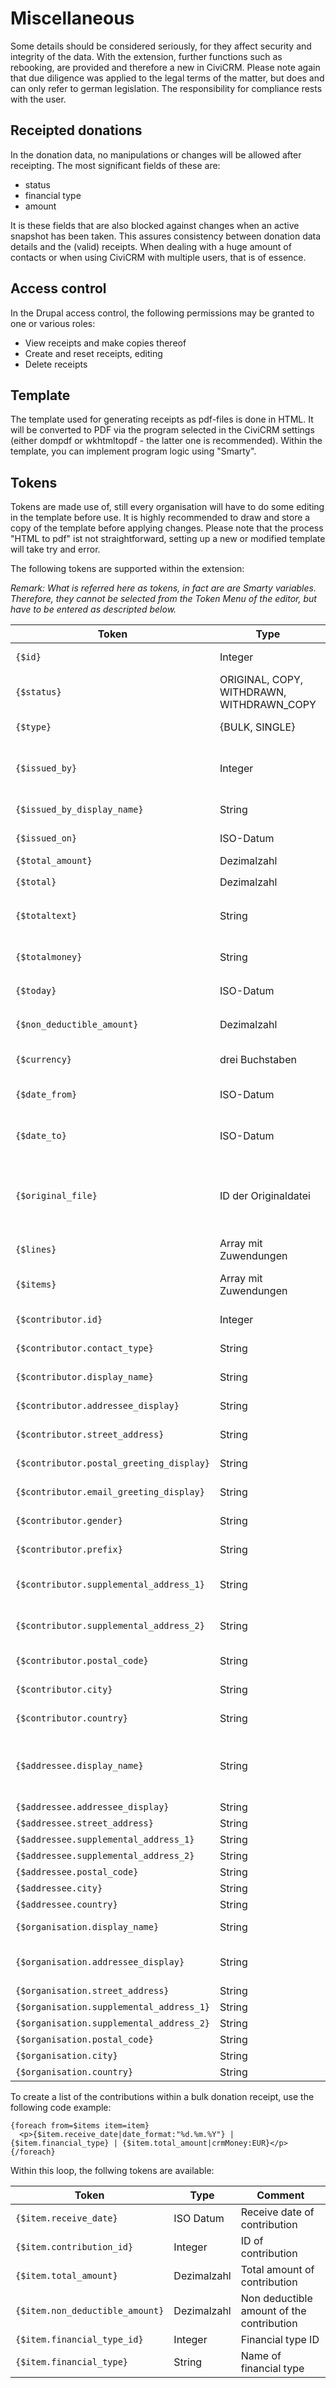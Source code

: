 # Miscellaneous

Some details should be considered seriously, for they affect security and
integrity of the data. With the extension, further functions such as rebooking,
are provided and therefore a new in CiviCRM. Please note again that due
diligence was applied to the legal terms of the matter, but does and can only
refer to german legislation. The responsibility for compliance rests with the
user.

## Receipted donations

In the donation data, no manipulations or changes will be allowed after
receipting. The most significant fields of these are:

- status
- financial type
- amount

It is these fields that are also blocked against changes when an active snapshot
has been taken. This assures consistency between donation data details and the
(valid) receipts. When dealing with a huge amount of contacts or when using
CiviCRM with multiple users, that is of essence.

## Access control

In the Drupal access control, the following permissions may be granted to one or
various roles:

- View receipts and make copies thereof
- Create and reset receipts, editing 
- Delete receipts

## Template

The template used for generating receipts as pdf-files is done in HTML. It will
be converted to PDF via the program selected in the CiviCRM settings (either
dompdf or wkhtmltopdf - the latter one is recommended). Within the template, you
can implement program logic using "Smarty".

## Tokens

Tokens are made use of, still every organisation will have to do some editing in
the template before use. It is highly recommended to draw and store a copy of
the template before applying changes. Please note that the process "HTML to pdf"
ist not straightforward, setting up a new or modified template will take try and
error.

The following tokens are supported within the extension: 

*Remark: What is referred here as tokens, in fact are are Smarty variables.
Therefore, they cannot be selected from the Token Menu of the editor, but have
to be entered as descripted below.*

| Token                                                 | Type                                      | Comment                                                                  |
|-------------------------------------------------------|-------------------------------------------|--------------------------------------------------------------------------|
| <nobr>`{$id}`</nobr>                                  | Integer                                   | ID of the donation receipt                                               |
| <nobr>`{$status}`</nobr>                              | ORIGINAL, COPY, WITHDRAWN, WITHDRAWN_COPY | Status of donation receipt                                               |
| <nobr>`{$type}`</nobr>                                | {BULK, SINGLE}                            | Buld or single donation receipt                                          |
| <nobr>`{$issued_by}`</nobr>                           | Integer                                   | Contakt-ID of the admin user who issued the receipt                      |
| <nobr>`{$issued_by_display_name}`</nobr>              | String                                    | Name of the issuer                                                       |
| <nobr>`{$issued_on}`</nobr>                           | ISO-Datum                                 | Date of issueing the receipt                                             |
| <nobr>`{$total_amount}`</nobr>                        | Dezimalzahl                               | Total amount                                                             |
| <nobr>`{$total}`</nobr>                               | Dezimalzahl                               | equal to <nobr>`{$total_amount}`</nobr>                                  |
| <nobr>`{$totaltext}`</nobr>                           | String                                    | <nobr>`{$total}`</nobr> als german text string                           |
| <nobr>`{$totalmoney}`</nobr>                          | String                                    | <nobr>`{$total}`</nobr> in CiviCRM's currency format                     |
| <nobr>`{$today}`</nobr>                               | ISO-Datum                                 | egual to <nobr>`{$issued_on}`</nobr>                                     |
| <nobr>`{$non_deductible_amount}`</nobr>               | Dezimalzahl                               | Total of non-deductible amount                                           |
| <nobr>`{$currency}`</nobr>                            | drei Buchstaben                           | Currently, always 'EUR'                                                  |
| <nobr>`{$date_from}`</nobr>                           | ISO-Datum                                 | Start of the period for the receipts                                     |
| <nobr>`{$date_to}`</nobr>                             | ISO-Datum                                 | End of the period for the receipts                                       |
| <nobr>`{$original_file}`</nobr>                       | ID der Originaldatei                      | Set only, if there is an original donation receipt, and option is active |
| <nobr>`{$lines}`</nobr>                               | Array mit Zuwendungen                     | see below                                                                |
| <nobr>`{$items}`</nobr>                               | Array mit Zuwendungen                     | as<nobr>`{$lines}`</nobr>, only available for bulk receipts              |
| <nobr>`{$contributor.id}`</nobr>                      | Integer                                   | Contakt ID of contributor                                                |
| <nobr>`{$contributor.contact_type}`</nobr>            | String                                    | Contact type of contributor                                              |
| <nobr>`{$contributor.display_name}`</nobr>            | String                                    | Display name of contributor                                              |
| <nobr>`{$contributor.addressee_display}`</nobr>       | String                                    | Adressee of contributor                                                  |
| <nobr>`{$contributor.street_address}`</nobr>          | String                                    | Street address of contributor                                            |
| <nobr>`{$contributor.postal_greeting_display}`</nobr> | String                                    | Postal greeting of contributor                                           |
| <nobr>`{$contributor.email_greeting_display}`</nobr>  | String                                    | Email greeting of contributor                                            |
| <nobr>`{$contributor.gender}`</nobr>                  | String                                    | Gender of contributor                                                    |
| <nobr>`{$contributor.prefix}`</nobr>                  | String                                    | Prefix of contributor                                                    |
| <nobr>`{$contributor.supplemental_address_1}`</nobr>  | String                                    | Supplemental address 1 of contributor                                    |
| <nobr>`{$contributor.supplemental_address_2}`</nobr>  | String                                    | Supplemental address 1 of contributor                                    |
| <nobr>`{$contributor.postal_code}`</nobr>             | String                                    | Postals code of contributor                                              |
| <nobr>`{$contributor.city}`</nobr>                    | String                                    | City of contributor                                                      |
| <nobr>`{$contributor.country}`</nobr>                 | String                                    | Country of contributor                                                   |
| <nobr>`{$addressee.display_name}`</nobr>              | String                                    | Name of the person, who receives the donation receipt ("addressee")      |
| <nobr>`{$addressee.addressee_display}`</nobr>         | String                                    | see above                                                                |
| <nobr>`{$addressee.street_address}`</nobr>            | String                                    | see above                                                                |
| <nobr>`{$addressee.supplemental_address_1}`</nobr>    | String                                    | see above                                                                |
| <nobr>`{$addressee.supplemental_address_2}`</nobr>    | String                                    | see above                                                                |
| <nobr>`{$addressee.postal_code}`</nobr>               | String                                    | see above                                                                |
| <nobr>`{$addressee.city}`</nobr>                      | String                                    | see above                                                                |
| <nobr>`{$addressee.country}`</nobr>                   | String                                    | see above                                                                |
| <nobr>`{$organisation.display_name}`</nobr>           | String                                    | Name of default organisation                                             |
| <nobr>`{$organisation.addressee_display}`</nobr>      | String                                    | Addresse of default organisation                                         |
| <nobr>`{$organisation.street_address}`</nobr>         | String                                    | see above                                                                |
| <nobr>`{$organisation.supplemental_address_1}`</nobr> | String                                    | see above                                                                |
| <nobr>`{$organisation.supplemental_address_2}`</nobr> | String                                    | see above                                                                |
| <nobr>`{$organisation.postal_code}`</nobr>            | String                                    | see above                                                                |
| <nobr>`{$organisation.city}`</nobr>                   | String                                    | see above                                                                |
| <nobr>`{$organisation.country}`</nobr>                | String                                    | see above                                                                |

To create a list of the contributions within a bulk donation receipt, use the
following code example:

```SMARTY
{foreach from=$items item=item}
  <p>{$item.receive_date|date_format:"%d.%m.%Y"} | {$item.financial_type} | {$item.total_amount|crmMoney:EUR}</p>
{/foreach}
```

Within this loop, the follwing tokens are available:

| Token                                        | Type        | Comment                                   |
|----------------------------------------------|-------------|-------------------------------------------|
| <nobr>`{$item.receive_date}`</nobr>          | ISO Datum   | Receive date of contribution              |
| <nobr>`{$item.contribution_id}`</nobr>       | Integer     | ID of contribution                        |
| <nobr>`{$item.total_amount}`</nobr>          | Dezimalzahl | Total amount of contribution              |
| <nobr>`{$item.non_deductible_amount}`</nobr> | Dezimalzahl | Non deductible amount of the contribution |
| <nobr>`{$item.financial_type_id}`</nobr>     | Integer     | Financial type ID                         |
| <nobr>`{$item.financial_type}`</nobr>        | String      | Name of financial type                    |
